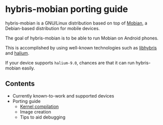 hybris-mobian porting guide
===========================

hybris-mobian is a GNU/Linux distribution based on top of [Mobian](https://mobian-project.org),
a Debian-based distribution for mobile devices.

The goal of hybris-mobian is to be able to run Mobian on Android phones.

This is accomplished by using well-known technologies such as [libhybris](https://github.com/libhybris/libhybris)
and [halium](https://halium.org).

If your device supports `halium-9.0`, chances are that it can run hybris-mobian easily.

Contents
--------

* Currently known-to-work and supported devices
* Porting guide
  * [Kernel compilation](./kernel-compilation.md)
  * Image creation
  * Tips to aid debugging
